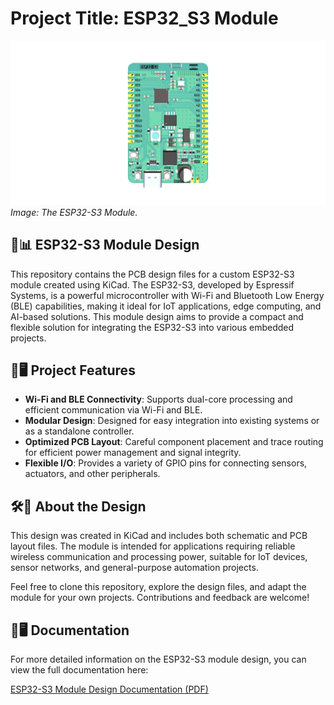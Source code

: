 # Project Title: **ESP32_S3 Module**

![Project Image](https://github.com/thynavy/ESP32S3_Module/blob/main/19.%20ESP32%20Module.png)
*Image: The ESP32-S3 Module.*

## 📐📊 ESP32-S3 Module Design

This repository contains the PCB design files for a custom ESP32-S3 module created using KiCad. The ESP32-S3, developed by Espressif Systems, is a powerful microcontroller with Wi-Fi and Bluetooth Low Energy (BLE) capabilities, making it ideal for IoT applications, edge computing, and AI-based solutions. This module design aims to provide a compact and flexible solution for integrating the ESP32-S3 into various embedded projects.

## 🚀🖥️ Project Features

- **Wi-Fi and BLE Connectivity**: Supports dual-core processing and efficient communication via Wi-Fi and BLE.
- **Modular Design**: Designed for easy integration into existing systems or as a standalone controller.
- **Optimized PCB Layout**: Careful component placement and trace routing for efficient power management and signal integrity.
- **Flexible I/O**: Provides a variety of GPIO pins for connecting sensors, actuators, and other peripherals.

## 🛠️🔌 About the Design

This design was created in KiCad and includes both schematic and PCB layout files. The module is intended for applications requiring reliable wireless communication and processing power, suitable for IoT devices, sensor networks, and general-purpose automation projects.

Feel free to clone this repository, explore the design files, and adapt the module for your own projects. Contributions and feedback are welcome!

## 📄🖥️ Documentation

For more detailed information on the ESP32-S3 module design, you can view the full documentation here:

[ESP32-S3 Module Design Documentation (PDF)](https://github.com/thynavy/ESP32S3_Module/blob/main/19.%20ESP32%20Module.pdf)

